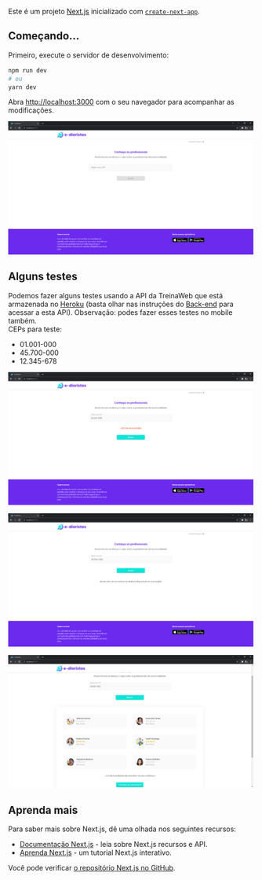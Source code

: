 Este é um projeto [Next.js](https://nextjs.org/) inicializado com [`create-next-app`](https://github.com/vercel/next.js/tree/canary/packages/create-next-app).

## Começando...

Primeiro, execute o servidor de desenvolvimento:

```bash
npm run dev
# ou
yarn dev
```

Abra [http://localhost:3000](http://localhost:3000) com o seu navegador para acompanhar as modificações. </br>

<img src="../images/tela-inicial.png" width="500" alt="Tela Inicial">

## Alguns testes

Podemos fazer alguns testes usando a API da TreinaWeb que está armazenada no [Heroku](https://www.heroku.com/) (basta olhar nas instruções do [Back-end]() para acessar a esta API). Observação: podes fazer esses testes no mobile também. </br>
CEPs para teste:

- 01.001-000
- 45.700-000
- 12.345-678 </br>

<p>
    <img src="../images/frontend1.png" width="500" alt="Teste 1">
</p>
<p>
    <img src="../images/frontend2.png" width="500" alt="Teste 2">
</p>
<p>
    <img src="../images/frontend3.png" width="500" alt="Teste 3">
</p>

## Aprenda mais

Para saber mais sobre Next.js, dê uma olhada nos seguintes recursos:

- [Documentação Next.js](https://nextjs.org/docs) - leia sobre Next.js recursos e API.
- [Aprenda Next.js](https://nextjs.org/learn) - um tutorial Next.js interativo.

Você pode verificar [o repositório Next.js no GitHub](https://github.com/vercel/next.js/).
